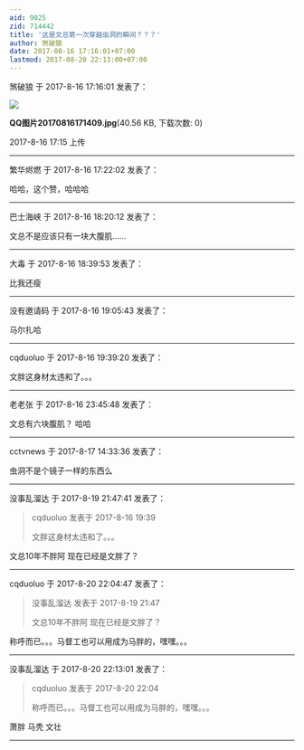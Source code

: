 ```yaml
---
aid: 9025
zid: 714442
title: '这是文总第一次穿越虫洞的瞬间？？？'
author: 煞破狼
date: 2017-08-16 17:16:01+07:00
lastmod: 2017-08-20 22:13:00+07:00
---
```


煞破狼 于 2017-8-16 17:16:01 发表了：

![](https://cdn.jsdelivr.net/gh/lzjluzijie/beichao@main/static/img/171554bzm74337m3oemzt1.jpg)



**QQ图片20170816171409.jpg**(40.56 KB, 下载次数: 0)



2017-8-16 17:15 上传

---------

繁华烬燃 于 2017-8-16 17:22:02 发表了：

哈哈，这个赞，哈哈哈

---------

巴士海峡 于 2017-8-16 18:20:12 发表了：

文总不是应该只有一块大腹肌……

---------

大毒 于 2017-8-16 18:39:53 发表了：

比我还瘦

---------

没有邀请码 于 2017-8-16 19:05:43 发表了：

马尔扎哈

---------

cqduoluo 于 2017-8-16 19:39:20 发表了：

文胖这身材太违和了。。。

---------

老老张 于 2017-8-16 23:45:48 发表了：

文总有六块腹肌？ 哈哈

---------

cctvnews 于 2017-8-17 14:33:36 发表了：

虫洞不是个镜子一样的东西么

---------

没事乱溜达 于 2017-8-19 21:47:41 发表了：

> cqduoluo 发表于 2017-8-16 19:39
> 
> 文胖这身材太违和了。。。



文总10年不胖阿 现在已经是文胖了？

---------

cqduoluo 于 2017-8-20 22:04:47 发表了：

> 没事乱溜达 发表于 2017-8-19 21:47
> 
> 文总10年不胖阿 现在已经是文胖了？



称呼而已。。。马督工也可以用成为马胖的，嘿嘿。。。

---------

没事乱溜达 于 2017-8-20 22:13:01 发表了：

> cqduoluo 发表于 2017-8-20 22:04
> 
> 称呼而已。。。马督工也可以用成为马胖的，嘿嘿。。。



萧胖 马秃 文壮

---------

